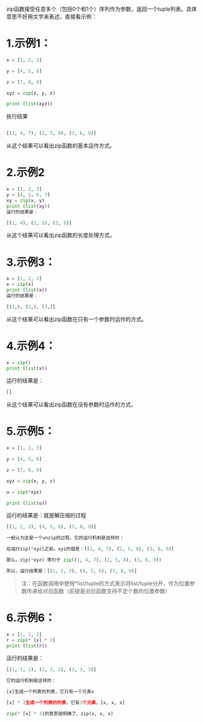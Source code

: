 zip函数接受任意多个（包括0个和1个）序列作为参数，返回一个tuple列表。具体意思不好用文字来表述，直接看示例：
# 1.示例1：
```python
x = [1, 2, 3]

y = [4, 5, 6]

z = [7, 8, 9]

xyz = zip(x, y, z)

print (list(xyz))
```
执行结果
```python

[(1, 4, 7), (2, 5, 8), (3, 6, 9)]

```
从这个结果可以看出zip函数的基本运作方式。
# 2.示例2
```python
x = [1, 2, 3]
y = [4, 5, 6, 7]
xy = zip(x, y)
print (list(xy))
运行的结果是：

[(1, 4), (2, 5), (3, 6)]
```
从这个结果可以看出zip函数的长度处理方式。
# 3.示例3：
```python
x = [1, 2, 3]
x = zip(x)
print (list(x))
运行的结果是：

[(1,), (2,), (3,)]
```
从这个结果可以看出zip函数在只有一个参数时运作的方式。
# 4.示例4：
```python
x = zip()
print (list(x))
```
运行的结果是：
```python
[]
```
从这个结果可以看出zip函数在没有参数时运作的方式。
# 5.示例5：
```python
x = [1, 2, 3]

y = [4, 5, 6]

z = [7, 8, 9]

xyz = zip(x, y, z)

u = zip(*xyz)

print (list(u))
```
运行的结果是：就是解压缩的过程
```python
[(1, 2, 3), (4, 5, 6), (7, 8, 9)]

一般认为这是一个unzip的过程，它的运行机制是这样的：

在运行zip(*xyz)之前，xyz的值是：[(1, 4, 7), (2, 5, 8), (3, 6, 9)]

那么，zip(*xyz) 等价于 zip((1, 4, 7), (2, 5, 8), (3, 6, 9))

所以，运行结果是：[(1, 2, 3), (4, 5, 6), (7, 8, 9)]
```
> 注：在函数调用中使用*list/tuple的方式表示将list/tuple分开，作为位置参数传递给对应函数（前提是对应函数支持不定个数的位置参数）
# 6.示例6：
```python
x = [1, 2, 3]
r = zip(* [x] * 3)
print (list(r))
```
运行的结果是：
```python
[(1, 1, 1), (2, 2, 2), (3, 3, 3)]

它的运行机制是这样的：

[x]生成一个列表的列表，它只有一个元素x

[x] * 3生成一个列表的列表，它有3个元素，[x, x, x]

zip(* [x] * 3)的意思就明确了，zip(x, x, x)

```
